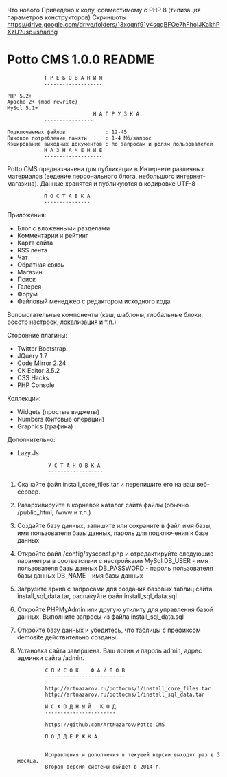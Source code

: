 Что нового
Приведено к коду, совместимому с PHP 8 (типизация параметров конструкторов)
Скриншоты https://drive.google.com/drive/folders/13xoqnf91y4sqqBFOe7hFhoiJKakhPXzU?usp=sharing


Potto CMS 1.0.0 README
======================

				Т Р Е Б О В А Н И Я
				-------------------

	PHP 5.2+
	Apache 2+ (mod_rewrite)
	MySql 5.1+
                                Н А Г Р У З К А
				----------------

    Подключаемых файлов             : 12-45
    Пиковое потребление памяти      : 1-4 Мб/запрос
    Кэширование выходных документов : по запросам и ролям пользователей	
				Н А З Н А Ч Е Н И Е 
				-------------------

Potto CMS предназначена для публикации в Интернете различных материалов 
(ведение персонального блога, небольшого интернет-магазина). 
Данные хранятся и публикуются в кодировке UTF-8
		
				П О С Т А В К А
				---------------
	
Приложения:

- Блог с вложенными разделами
- Комментарии и рейтинг
- Карта сайта
- RSS лента
- Чат
- Обратная связь
- Магазин
- Поиск
- Галерея
- Форум
- Файловый менеджер с редактором исходного кода.

Вспомогательные компоненты (кэш, шаблоны, глобальные блоки, реестр настроек, локализация и т.п.)

Сторонние плагины: 

- Twitter Bootstrap. 
- JQuery 1.7
- Code Mirror 2.24
- CK Editor 3.5.2
- CSS Hacks
- PHP Console

Коллекции:

- Widgets (простые виджеты)
- Numbers (битовые операции)
- Graphics (графика)

Дополнительно:

- Lazy.Js 

				У С Т А Н О В К А
				------------------

1. Скачайте файл install_core_files.tar и перепишите его на ваш веб-сервер.
2. Разархивируйте в корневой каталог сайта файлы (обычно /public_html, /www и т.п.)
3. Создайте базу данных, запишите или сохраните в файл имя базы, имя пользователя базы данных,
пароль для подключения к базе данных
4. Откройте файл /config/sysconst.php и отредактируйте следующие параметры 
в соответствии с настройками MySql
DB_USER - имя пользователя базы данных
DB_PASSWORD - пароль пользователя базы данных
DB_NAME - имя базы данных
5. Загрузите архив с запросами для создания базовых таблиц сайта install_sql_data.tar,
распакуйте файл install_sql_data.sql
6. Откройте PHPMyAdmin или другую утилиту для управления базой данных. Выполните запросы из файла install_sql_data.sql
7. Откройте базу данных и убедитесь, что таблицы с префиксом demosite действительно созданы. 
8. Установка сайта завершена. Ваш логин и пароль admin, адрес админки сайта /admin. 

				С П И С О К    Ф А Й Л О В
				--------------------------
				
				http://artnazarov.ru/pottocms/1/install_core_files.tar				
				http://artnazarov.ru/pottocms/1/install_sql_data.tar
				
				И С Х О Д Н Ы Й   К О Д
				-----------------------
				
				https://github.com/ArtNazarov/Potto-CMS
				                
				П О Д Д Е Р Ж К А
				------------------
                                            
				Исправления и дополнения в текущей версии выходят раз в 3 месяца.
				Вторая версия системы выйдет в 2014 г.
